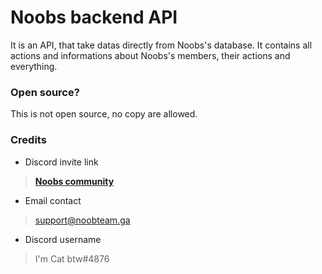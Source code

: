 # Noobs backend API

It is an API, that take datas directly from Noobs's database. It contains all actions and informations about Noobs's members, their actions and everything.

### Open source?

This is not open source, no copy are allowed.

### Credits

- Discord invite link

 > **[Noobs community](https://discord.gg/3Ssz6cKTS5)**

- Email contact

 > support@noobteam.ga

- Discord username

 > I'm Cat btw#4876
